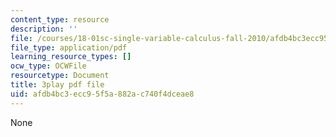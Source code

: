 ```yaml
---
content_type: resource
description: ''
file: /courses/18-01sc-single-variable-calculus-fall-2010/afdb4bc3ecc95f5a882ac740f4dceae8_BSAA0akmPEU.pdf
file_type: application/pdf
learning_resource_types: []
ocw_type: OCWFile
resourcetype: Document
title: 3play pdf file
uid: afdb4bc3-ecc9-5f5a-882a-c740f4dceae8
---
```

None

